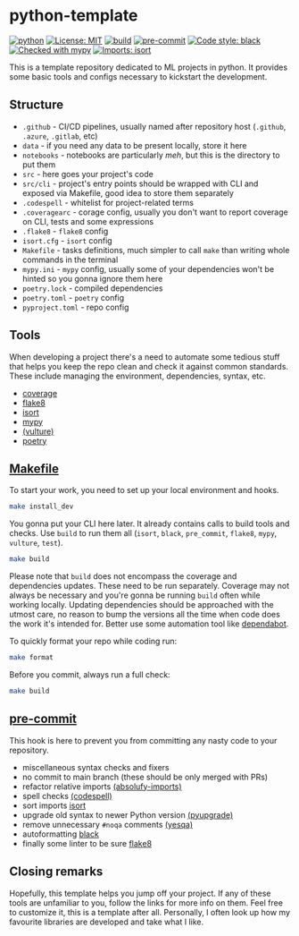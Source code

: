 # python-template

[![python](https://img.shields.io/badge/Python-3.10-3776AB.svg?style=flat&logo=python&logoColor=white)](https://www.python.org)
[![License: MIT](https://img.shields.io/badge/License-MIT-yellow.svg)](https://opensource.org/licenses/MIT)
[![build](https://github.com/piotr-rarus/python-template/actions/workflows/build.yml/badge.svg)](https://github.com/piotr-rarus/python-template/actions/workflows/build.yml)
[![pre-commit](https://img.shields.io/badge/pre--commit-enabled-brightgreen?logo=pre-commit&logoColor=white)](https://github.com/pre-commit/pre-commit)
[![Code style: black](https://img.shields.io/badge/code%20style-black-000000.svg)](https://github.com/psf/black)
[![Checked with mypy](http://www.mypy-lang.org/static/mypy_badge.svg)](http://mypy-lang.org/)
[![Imports: isort](https://img.shields.io/badge/%20imports-isort-%231674b1?style=flat&labelColor=ef8336)](https://pycqa.github.io/isort/)

This is a template repository dedicated to ML projects in python. It provides some basic tools and configs necessary to kickstart the development.

## Structure

- `.github` - CI/CD pipelines, usually named after repository host (`.github`, `.azure`, `.gitlab`, etc)
- `data` - if you need any data to be present locally, store it here
- `notebooks` - notebooks are particularly _meh_, but this is the directory to put them
- `src` - here goes your project's code
- `src/cli` - project's entry points should be wrapped with CLI and exposed via Makefile, good idea to store them separately
- `.codespell` - whitelist for project-related terms
- `.coveragearc` - corage config, usually you don't want to report coverage on CLI, tests and some expressions
- `.flake8` - `flake8` config
- `isort.cfg` - `isort` config
- `Makefile` - tasks definitions, much simpler to call `make` than writing whole commands in the terminal
- `mypy.ini` - `mypy` config, usually some of your dependencies won't be hinted so you gonna ignore them here
- `poetry.lock` - compiled dependencies
- `poetry.toml` - `poetry` config
- `pyproject.toml` - repo config

## Tools

When developing a project there's a need to automate some tedious stuff that helps you keep the repo clean and check it against common standards. These include managing the environment, dependencies, syntax, etc.

- [coverage](https://github.com/nedbat/coveragepy)
- [flake8](https://github.com/PyCQA/flake8)
- [isort](https://github.com/PyCQA/isort)
- [mypy](https://github.com/python/mypy)
- [(vulture)](https://github.com/jendrikseipp/vulture)
- [poetry](https://github.com/python-poetry/poetry)

## [Makefile](Makefile)

To start your work, you need to set up your local environment and hooks.

```sh
make install_dev
```

You gonna put your CLI here later. It already contains calls to build tools and checks. Use `build` to run them all (`isort`, `black`, `pre_commit`, `flake8`, `mypy`, `vulture`, `test`).

```sh
make build
```

Please note that `build` does not encompass the coverage and dependencies updates. These need to be run separately. Coverage may not always be necessary and you're gonna be running `build` often while working locally. Updating dependencies should be approached with the utmost care, no reason to bump the versions all the time when code does the work it's intended for. Better use some automation tool like [dependabot](https://docs.github.com/en/code-security/dependabot/dependabot-version-updates/configuration-options-for-the-dependabot.yml-file).

To quickly format your repo while coding run:

```sh
make format
```

Before you commit, always run a full check:

```sh
make build
```

## [pre-commit](.github/hooks/.pre-commit-config.yml)

This hook is here to prevent you from committing any nasty code to your repository.

- miscellaneous syntax checks and fixers
- no commit to main branch (these should be only merged with PRs)
- refactor relative imports [(absolufy-imports)](https://github.com/MarcoGorelli/absolufy-imports)
- spell checks [(codespell)](https://github.com/codespell-project/codespell)
- sort imports [isort](https://github.com/timothycrosley/isort)
- upgrade old syntax to newer Python version [(pyupgrade)](https://github.com/asottile/pyupgrade)
- remove unnecessary `#noqa` comments [(yesqa)](https://github.com/asottile/yesqa)
- autoformatting [black](https://github.com/psf/black)
- finally some linter to be sure [flake8](https://gitlab.com/pycqa/flake8)

## Closing remarks

Hopefully, this template helps you jump off your project. If any of these tools are unfamiliar to you, follow the links for more info on them. Feel free to customize it, this is a template after all. Personally, I often look up how my favourite libraries are developed and take what I like.
